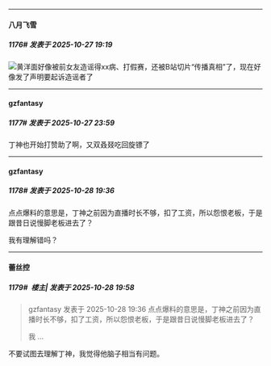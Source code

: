﻿
*****

####  八月飞雪  
##### 1176#       发表于 2025-10-27 19:19

<img src="https://static.stage1st.com/image/smiley/face2017/024.png" referrerpolicy="no-referrer">黄洋面好像被前女友造谣得xx病、打假赛，还被B站切片“传播真相”了，现在好像发了声明要起诉造谣者了


*****

####  gzfantasy  
##### 1177#       发表于 2025-10-27 23:59

丁神也开始打赞助了啊，又双叒叕吃回旋镖了


*****

####  gzfantasy  
##### 1178#       发表于 2025-10-28 19:36

点点爆料的意思是，丁神之前因为直播时长不够，扣了工资，所以怨恨老板，于是跟昔日说慢脚老板进去了？

我有理解错吗？


*****

####  蕾丝控  
##### 1179#         楼主| 发表于 2025-10-28 19:58

<blockquote>gzfantasy 发表于 2025-10-28 19:36
点点爆料的意思是，丁神之前因为直播时长不够，扣了工资，所以怨恨老板，于是跟昔日说慢脚老板进去了？

我 ...</blockquote>
不要试图去理解丁神，我觉得他脑子相当有问题。

